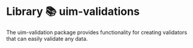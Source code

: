 # Library 📚 uim-validations

The uim-validation package provides functionality for creating validators that can easily validate any data.
